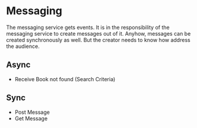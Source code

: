 # Messaging

The messaging service gets events. It is in the responsibility of the messaging service to create messages out of it. Anyhow, messages can be created synchronously as well. But the creator needs to know how address the audience.

## Async

- Receive Book not found (Search Criteria)

## Sync 

- Post Message
- Get Message
